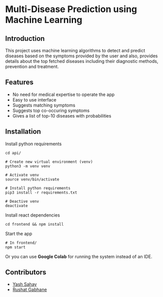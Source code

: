 # Multi-Disease Prediction using Machine Learning

## Introduction 
This project uses machine learning algorithms to detect and predict diseases based on
the symptoms provided by the user and also, provides details about the top fetched
diseases including their diagnostic methods, prevention and treatment.


## Features

- No need for medical expertise to operate the app
- Easy to use interface
- Suggests matching symptoms
- Suggests top co-occuring symptoms
- Gives a list of top-10 diseases with probabilities

## Installation
Install python requirements
```
cd api/

# Create new virtual environment (venv)
python3 -m venv venv

# Activate venv
source venv/bin/activate

# Install python requirements
pip3 install -r requirements.txt

# Deactive venv
deactivate
```

Install react dependencies
```
cd frontend && npm install
```

Start the app
```
# In frontend/
npm start
```

Or you can use **Google Colab** for running the system instead of an IDE.
## Contributors

- [Yash Sahay](https://www.github.com/yashsahay2014)
- [Rushat Gabhane](https://www.github.com/rushatgabhane)

